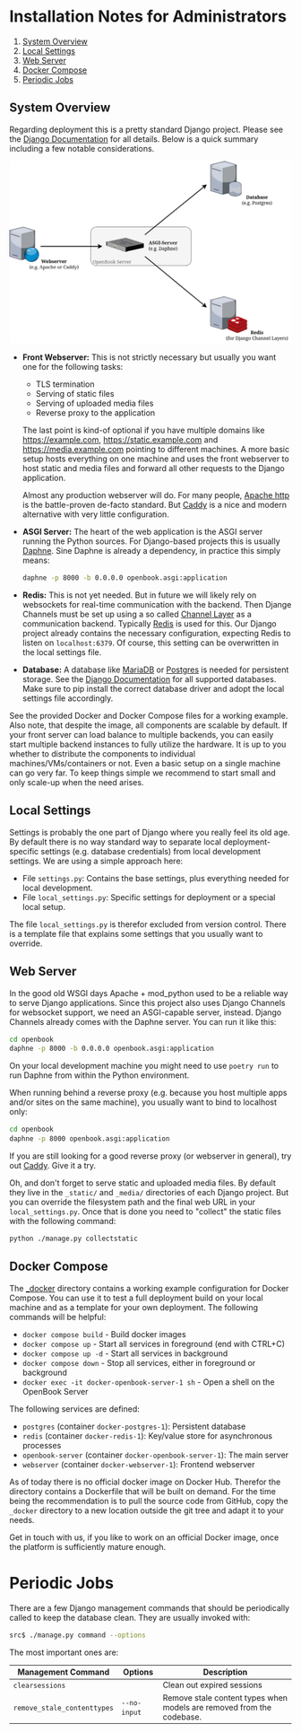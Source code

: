 Installation Notes for Administrators
=====================================

1. [System Overview](#system-overview)
1. [Local Settings](#local-settings)
1. [Web Server](#web-server)
1. [Docker Compose](#docker-compose)
1. [Periodic Jobs](#periodic-jobs)

System Overview
---------------

Regarding deployment this is a pretty standard Django project. Please see the
[Django Documentation](https://docs.djangoproject.com/en/5.0/#the-development-process)
for all details. Below is a quick summary including a few notable considerations.

![Deployment Architecture](_img/deployment-architecture.png)

* __Front Webserver:__ This is not strictly necessary but usually you want one for
  the following tasks:

   * TLS termination
   * Serving of static files
   * Serving of uploaded media files
   * Reverse proxy to the application

  The last point is kind-of optional if you have multiple domains like https://example.com,
  https://static.example.com and https://media.example.com pointing to different machines.
  A more basic setup hosts everything on one machine and uses the front webserver to host
  static and media files and forward all other requests to the Django application.

  Almost any production webserver will do. For many people, [Apache http](https://httpd.apache.org)
  is the battle-proven de-facto standard. But [Caddy](https://caddyserver.com/) is a nice and
  modern alternative with very little configuration.

* __ASGI Server:__ The heart of the web application is the ASGI server running the Python sources.
  For Django-based projects this is usually [Daphne](https://github.com/django/daphne). Sine
  Daphne is already a dependency, in practice this simply means:

  ```sh
  daphne -p 8000 -b 0.0.0.0 openbook.asgi:application 
  ```

* __Redis:__ This is not yet needed. But in future we will likely rely on websockets for real-time
  communication with the backend. Then Djange Channels must be set up using a so called
  [Channel Layer](https://channels.readthedocs.io/en/stable/topics/channel_layers.html) as a
  communication backend. Typically [Redis](https://redis.io) is used for this. Our Django project
  already contains the necessary configuration, expecting Redis to listen on `localhost:6379`.
  Of course, this setting can be overwritten in the local settings file.
  
* __Database:__ A database like [MariaDB](https://mariadb.org/) or [Postgres](https://www.postgresql.org/)
  is needed for persistent storage. See the [Django Documentation](https://docs.djangoproject.com/en/5.0/ref/databases/)
  for all supported databases. Make sure to pip install the correct database driver and adopt the local
  settings file accordingly.

See the provided Docker and Docker Compose files for a working example. Also note, that despite the image,
all components are scalable by default. If your front server can load balance to multiple backends, you
can easily start multiple backend instances to fully utilize the hardware. It is up to you whether to
distribute the components to individual machines/VMs/containers or not. Even a basic setup on a single
machine can go very far. To keep things simple we recommend to start small and only scale-up when the
need arises.

Local Settings
--------------

Settings is probably the one part of Django where you really feel its old age. By default there is
no way standard way to separate local deployment-specific settings (e.g. database credentials) from
local development settings. We are using a simple approach here:

* File `settings.py`: Contains the base settings, plus everything needed for local development.
* File `local_settings.py`: Specific settings for deployment or a special local setup.

The file `local_settings.py` is therefor excluded from version control. There is a template file
that explains some settings that you usually want to override.

Web Server
----------

In the good old WSGI days Apache + mod_python used to be a reliable way to serve Django applications.
Since this project also uses Django Channels for websocket support, we need an ASGI-capable server, instead.
Django Channels already comes with the Daphne server. You can run it like this:

```sh
cd openbook
daphne -p 8000 -b 0.0.0.0 openbook.asgi:application
```

On your local development machine you might need to use `poetry run` to run Daphne from within the
Python environment.

When running behind a reverse proxy (e.g. because you host multiple apps and/or sites on the same
machine), you usually want to bind to localhost only:

```sh
cd openbook
daphne -p 8000 openbook.asgi:application
```

If you are still looking for a good reverse proxy (or webserver in general), try out [Caddy](https://caddyserver.com/).
Give it a try.

Oh, and don't forget to serve static and uploaded media files. By default they live in the `_static/` and
`_media/` directories of each Django project. But you can override the filesystem path and the final web
URL in your `local_settings.py`. Once that is done you need to "collect" the static files with the following
command:

```sh
python ./manage.py collectstatic
```

Docker Compose
--------------

The [_docker](_docker) directory contains a working example configuration for Docker Compose.
You can use it to test a full deployment build on your local machine and as a template for your
own deployment. The following commands will be helpful:

* `docker compose build` - Build docker images
* `docker compose up` - Start all services in foreground (end with CTRL+C)
* `docker compose up -d` - Start all services in background
* `docker compose down` - Stop all services, either in foreground or background
* `docker exec -it docker-openbook-server-1 sh` - Open a shell on the OpenBook Server

The following services are defined:

* `postgres` (container `docker-postgres-1`): Persistent database
* `redis` (container `docker-redis-1`): Key/value store for asynchronous processes
* `openbook-server` (container `docker-openbook-server-1`): The main server
* `webserver` (container `docker-webserver-1`): Frontend webserver

As of today there is no official docker image on Docker Hub. Therefor the directory contains a
Dockerfile that will be built on demand. For the time being the recommendation is to pull the
source code from GitHub, copy the `_docker` directory to a new location outside the git tree
and adapt it to your needs.

Get in touch with us, if you like to work on an official Docker image, once the platform is
sufficiently mature enough.

Periodic Jobs
=============

There are a few Django management commands that should be periodically called to keep the database clean.
They are usually invoked with:

```bash
src$ ./manage.py command --options
```

The most important ones are:

| **Management Command**      | **Options**  | **Description**                                                       |
|-----------------------------|--------------|-----------------------------------------------------------------------|
| `clearsessions`             |              | Clean out expired sessions                                            |
| `remove_stale_contenttypes` | `--no-input` | Remove stale content types when models are removed from the codebase. |
